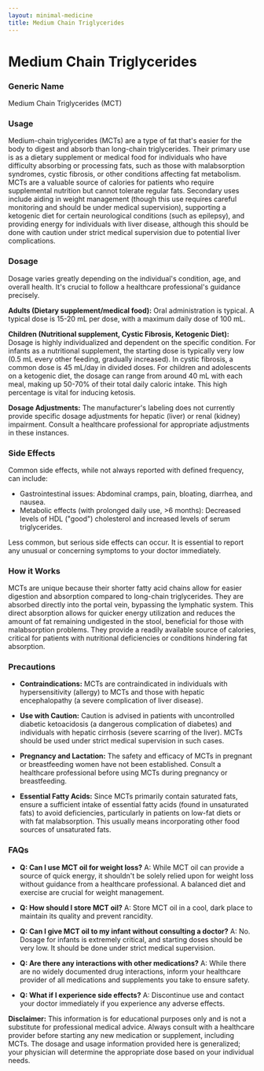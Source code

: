 ```yaml
---
layout: minimal-medicine
title: Medium Chain Triglycerides
---
```


# Medium Chain Triglycerides
### Generic Name
Medium Chain Triglycerides (MCT)

### Usage
Medium-chain triglycerides (MCTs) are a type of fat that's easier for the body to digest and absorb than long-chain triglycerides.  Their primary use is as a dietary supplement or medical food for individuals who have difficulty absorbing or processing fats, such as those with malabsorption syndromes, cystic fibrosis, or other conditions affecting fat metabolism. MCTs are a valuable source of calories for patients who require supplemental nutrition but cannot tolerate regular fats. Secondary uses include aiding in weight management (though this use requires careful monitoring and should be under medical supervision), supporting a ketogenic diet for certain neurological conditions (such as epilepsy), and providing energy for individuals with liver disease, although this should be done with caution under strict medical supervision due to potential liver complications.


### Dosage
Dosage varies greatly depending on the individual's condition, age, and overall health. It's crucial to follow a healthcare professional's guidance precisely.

**Adults (Dietary supplement/medical food):** Oral administration is typical.  A typical dose is 15-20 mL per dose, with a maximum daily dose of 100 mL.


**Children (Nutritional supplement, Cystic Fibrosis, Ketogenic Diet):**  Dosage is highly individualized and dependent on the specific condition. For infants as a nutritional supplement, the starting dose is typically very low (0.5 mL every other feeding, gradually increased). In cystic fibrosis, a common dose is 45 mL/day in divided doses. For children and adolescents on a ketogenic diet, the dosage can range from around 40 mL with each meal, making up 50-70% of their total daily caloric intake.  This high percentage is vital for inducing ketosis.


**Dosage Adjustments:**  The manufacturer's labeling does not currently provide specific dosage adjustments for hepatic (liver) or renal (kidney) impairment.  Consult a healthcare professional for appropriate adjustments in these instances.



### Side Effects
Common side effects, while not always reported with defined frequency, can include:

*   Gastrointestinal issues: Abdominal cramps, pain, bloating, diarrhea, and nausea.
*   Metabolic effects (with prolonged daily use, >6 months):  Decreased levels of HDL ("good") cholesterol and increased levels of serum triglycerides.

Less common, but serious side effects can occur.  It is essential to report any unusual or concerning symptoms to your doctor immediately.



### How it Works
MCTs are unique because their shorter fatty acid chains allow for easier digestion and absorption compared to long-chain triglycerides. They are absorbed directly into the portal vein, bypassing the lymphatic system. This direct absorption allows for quicker energy utilization and reduces the amount of fat remaining undigested in the stool, beneficial for those with malabsorption problems. They provide a readily available source of calories, critical for patients with nutritional deficiencies or conditions hindering fat absorption.


### Precautions
*   **Contraindications:** MCTs are contraindicated in individuals with hypersensitivity (allergy) to MCTs and those with hepatic encephalopathy (a severe complication of liver disease).

*   **Use with Caution:**  Caution is advised in patients with uncontrolled diabetic ketoacidosis (a dangerous complication of diabetes) and individuals with hepatic cirrhosis (severe scarring of the liver).  MCTs should be used under strict medical supervision in such cases.

*   **Pregnancy and Lactation:**  The safety and efficacy of MCTs in pregnant or breastfeeding women have not been established.  Consult a healthcare professional before using MCTs during pregnancy or breastfeeding.

*   **Essential Fatty Acids:**  Since MCTs primarily contain saturated fats, ensure a sufficient intake of essential fatty acids (found in unsaturated fats) to avoid deficiencies, particularly in patients on low-fat diets or with fat malabsorption.  This usually means incorporating other food sources of unsaturated fats.


### FAQs

*   **Q: Can I use MCT oil for weight loss?** A: While MCT oil can provide a source of quick energy, it shouldn't be solely relied upon for weight loss without guidance from a healthcare professional.  A balanced diet and exercise are crucial for weight management.

*   **Q: How should I store MCT oil?** A: Store MCT oil in a cool, dark place to maintain its quality and prevent rancidity.

*   **Q: Can I give MCT oil to my infant without consulting a doctor?** A: No.  Dosage for infants is extremely critical, and starting doses should be very low.  It should be done under strict medical supervision.

*   **Q: Are there any interactions with other medications?** A:  While there are no widely documented drug interactions, inform your healthcare provider of all medications and supplements you take to ensure safety.

*   **Q: What if I experience side effects?** A:  Discontinue use and contact your doctor immediately if you experience any adverse effects.


**Disclaimer:** This information is for educational purposes only and is not a substitute for professional medical advice. Always consult with a healthcare provider before starting any new medication or supplement, including MCTs.  The dosage and usage information provided here is generalized; your physician will determine the appropriate dose based on your individual needs.
